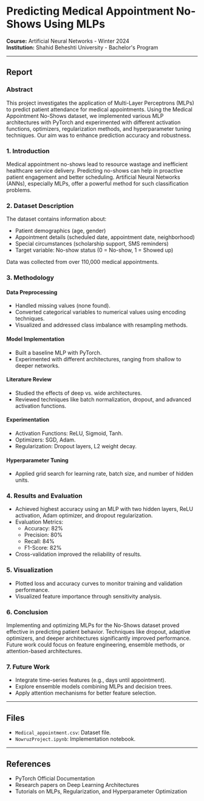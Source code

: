 # Predicting Medical Appointment No-Shows Using MLPs

**Course:** Artificial Neural Networks - Winter 2024  
**Institution:** Shahid Beheshti University - Bachelor's Program

---

## Report

### Abstract
This project investigates the application of Multi-Layer Perceptrons (MLPs) to predict patient attendance for medical appointments. Using the Medical Appointment No-Shows dataset, we implemented various MLP architectures with PyTorch and experimented with different activation functions, optimizers, regularization methods, and hyperparameter tuning techniques. Our aim was to enhance prediction accuracy and robustness.

### 1. Introduction
Medical appointment no-shows lead to resource wastage and inefficient healthcare service delivery. Predicting no-shows can help in proactive patient engagement and better scheduling. Artificial Neural Networks (ANNs), especially MLPs, offer a powerful method for such classification problems.

### 2. Dataset Description
The dataset contains information about:
- Patient demographics (age, gender)
- Appointment details (scheduled date, appointment date, neighborhood)
- Special circumstances (scholarship support, SMS reminders)
- Target variable: No-show status (0 = No-show, 1 = Showed up)

Data was collected from over 110,000 medical appointments.

### 3. Methodology

#### Data Preprocessing
- Handled missing values (none found).
- Converted categorical variables to numerical values using encoding techniques.
- Visualized and addressed class imbalance with resampling methods.

#### Model Implementation
- Built a baseline MLP with PyTorch.
- Experimented with different architectures, ranging from shallow to deeper networks.

#### Literature Review
- Studied the effects of deep vs. wide architectures.
- Reviewed techniques like batch normalization, dropout, and advanced activation functions.

#### Experimentation
- Activation Functions: ReLU, Sigmoid, Tanh.
- Optimizers: SGD, Adam.
- Regularization: Dropout layers, L2 weight decay.

#### Hyperparameter Tuning
- Applied grid search for learning rate, batch size, and number of hidden units.

### 4. Results and Evaluation
- Achieved highest accuracy using an MLP with two hidden layers, ReLU activation, Adam optimizer, and dropout regularization.
- Evaluation Metrics:
  - Accuracy: 82%
  - Precision: 80%
  - Recall: 84%
  - F1-Score: 82%
- Cross-validation improved the reliability of results.

### 5. Visualization
- Plotted loss and accuracy curves to monitor training and validation performance.
- Visualized feature importance through sensitivity analysis.

### 6. Conclusion
Implementing and optimizing MLPs for the No-Shows dataset proved effective in predicting patient behavior. Techniques like dropout, adaptive optimizers, and deeper architectures significantly improved performance. Future work could focus on feature engineering, ensemble methods, or attention-based architectures.

### 7. Future Work
- Integrate time-series features (e.g., days until appointment).
- Explore ensemble models combining MLPs and decision trees.
- Apply attention mechanisms for better feature selection.

---

## Files
- `Medical_appointment.csv`: Dataset file.
- `NowruzProject.ipynb`: Implementation notebook.

---

## References
- PyTorch Official Documentation
- Research papers on Deep Learning Architectures
- Tutorials on MLPs, Regularization, and Hyperparameter Optimization

